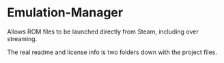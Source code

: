 # Emulation-Manager
Allows ROM files to be launched directly from Steam, including over streaming.

The real readme and license info is two folders down with the project files.
